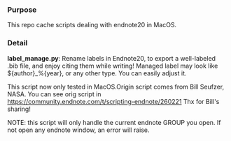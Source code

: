 ### Purpose

This repo cache scripts dealing with endnote20 in MacOS. 

### Detail

**label_manage.py**: Rename labels in Endnote20, to export a well-labeled .bib file, and enjoy citing them while writing! Managed label may look like ${author}_%{year}, or any other type. You can easily adjust it.

This script now only tested in MacOS.Origin script comes from Bill Seufzer, NASA.
You can see orig script in https://community.endnote.com/t/scripting-endnote/260221
Thx for Bill's sharing!

NOTE: this script will only handle the current endnote GROUP you open. If not open any endnote window, an error will raise.
